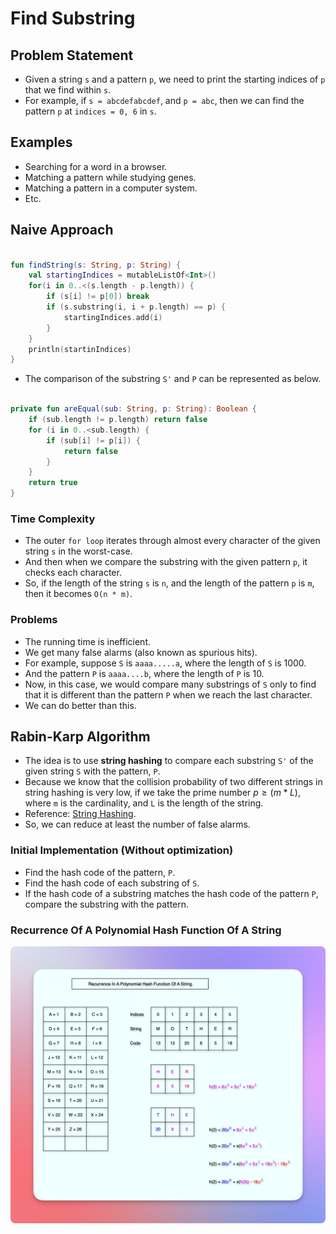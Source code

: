 # Find Substring

## Problem Statement

* Given a string `s` and a pattern `p`, we need to print the starting indices of `p` that we find within `s`.
* For example, if `s = abcdefabcdef`, and `p = abc`, then we can find the pattern `p` at `indices = 0, 6` in `s`.  

## Examples

* Searching for a word in a browser.
* Matching a pattern while studying genes.
* Matching a pattern in a computer system. 
* Etc.

## Naive Approach

```kotlin

fun findString(s: String, p: String) {
    val startingIndices = mutableListOf<Int>()
    for(i in 0..<(s.length - p.length)) {
        if (s[i] != p[0]) break
        if (s.substring(i, i + p.length) == p) {
            startingIndices.add(i)
        }
    }
    println(startinIndices)
}
```

* The comparison of the substring `S'` and `P` can be represented as below.

```kotlin

private fun areEqual(sub: String, p: String): Boolean {
    if (sub.length != p.length) return false
    for (i in 0..<sub.length) {
        if (sub[i] != p[i]) {
            return false
        }
    }
    return true
}
```

### Time Complexity

* The outer `for loop` iterates through almost every character of the given string `s` in the worst-case.
* And then when we compare the substring with the given pattern `p`, it checks each character.
* So, if the length of the string `s` is `n`, and the length of the pattern `p` is `m`, then it becomes `O(n * m)`.

### Problems

* The running time is inefficient.
* We get many false alarms (also known as spurious hits).
* For example, suppose `S` is `aaaa.....a`, where the length of `S` is 1000. 
* And the pattern `P` is `aaaa....b`, where the length of `P` is 10.
* Now, in this case, we would compare many substrings of `S` only to find that it is different than the pattern `P` when we reach the last character.
* We can do better than this.

## Rabin-Karp Algorithm 

* The idea is to use **string hashing** to compare each substring `S'` of the given string `S` with the pattern, `P`.
* Because we know that the collision probability of two different strings in string hashing is very low, if we take the prime number $p \geq (m * L)$, where `m` is the cardinality, and `L` is the length of the string.
* Reference: [String Hashing](25stringHashing.md#collision-probability-).
* So, we can reduce at least the number of false alarms.

### Initial Implementation (Without optimization)

* Find the hash code of the pattern, `P`.
* Find the hash code of each substring of `S`.
* If the hash code of a substring matches the hash code of the pattern `P`, compare the substring with the pattern.

### Recurrence Of A Polynomial Hash Function Of A String

![150recurringPolynomialHashFunctions.png](../../../../../assets/images/dataStructures/uc/module04HashTables/150recurringPolynomialHashFunctions.png)

